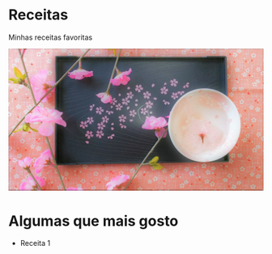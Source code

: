 # Receitas
Minhas receitas favoritas

![mozão](sakura.jpg)

# Algumas que mais gosto
 - Receita 1
 
